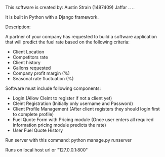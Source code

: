 This software is created by:
Austin Strain (1487409)
Jaffar
..
..

It is built in Python with a Django framework.
 
Description: 

A partner of your company has requested to build a software application that will predict the fuel rate based on the following criteria:

- Client Location
- Competitors rate
- Client history
- Gallons requested
- Company profit margin (%)
- Seasonal rate fluctuation (%)

Software must include following components:

- Login (Allow Cleint to register if not a client yet)
- Cleint Registration (Initially only username and Password)
- Client Profile Management (After client registers they should login first to complete profile)
- Fuel Quote Form with Pricing module (Once user enters all required information pricing module predicts the rate)
- User Fuel Quote History



Run server with this command:
python manage.py runserver

Runs on local host url or "127.0.0.1:800"
